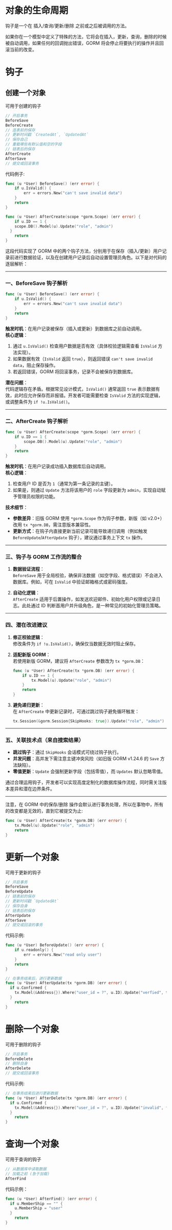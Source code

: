 # 对象的生命周期

钩子是一个在 插入/查询/更新/删除 之前或之后被调用的方法。

如果你在一个模型中定义了特殊的方法，它将会在插入，更新，查询，删除的时候被自动调用，如果任何的回调抛出错误，GORM 将会停止将要执行的操作并且回滚当前的改变。

# 钩子

## 创建一个对象

可用于创建的钩子

```go
// 开启事务
BeforeSave
BeforeCreate
// 连表前的保存
// 更新时间戳 `CreatedAt`, `UpdatedAt`
// 保存自己
// 重载哪些有默认值和空的字段
// 链表后的保存
AfterCreate
AfterSave
// 提交或回滚事务
```

代码例子:

```go
func (u *User) BeforeSave() (err error) {
    if u.IsValid() {
        err = errors.New("can't save invalid data")
    }
    return
}

func (u *User) AfterCreate(scope *gorm.Scope) (err error) {
    if u.ID == 1 {
    scope.DB().Model(u).Update("role", "admin")
  }
    return
}
```

这段代码实现了 GORM 中的两个钩子方法，分别用于在保存（插入/更新）用户记录前进行数据验证，以及在创建用户记录后自动设置管理员角色。以下是对代码的逐层解析：

---

### 一、BeforeSave 钩子解析
```go
func (u *User) BeforeSave() (err error) {
    if u.IsValid() {
        err = errors.New("can't save invalid data")
    }
    return
}
```
**触发时机**：在用户记录被保存（插入或更新）到数据库之前自动调用。  
**核心逻辑**：
1. 通过 `u.IsValid()` 检查用户数据是否有效（具体校验逻辑需查看 `IsValid` 方法实现）。
2. 如果数据有效（`IsValid` 返回 `true`），则返回错误 `can't save invalid data`，阻止保存操作。
3. 若返回错误，GORM 将回滚事务，记录不会被保存到数据库。

**潜在问题**：  
代码逻辑存在矛盾。根据常见设计模式，`IsValid()` 通常返回 `true` 表示数据有效，此时应允许保存而非报错。开发者可能需要检查 `IsValid` 方法的实现逻辑，或调整条件为 `if !u.IsValid()`。

---

### 二、AfterCreate 钩子解析
```go
func (u *User) AfterCreate(scope *gorm.Scope) (err error) {
    if u.ID == 1 {
        scope.DB().Model(u).Update("role", "admin")
    }
    return
}
```
**触发时机**：在用户记录成功插入数据库后自动调用。  
**核心逻辑**：
1. 检查用户 ID 是否为 `1`（通常为第一条记录的主键）。
2. 如果是，则通过 `Update` 方法将该用户的 `role` 字段更新为 `admin`，实现自动赋予管理员权限的功能。

**技术细节**：
- **参数差异**：旧版 GORM 使用 `*gorm.Scope` 作为钩子参数，新版（如 v2.0+）改用 `tx *gorm.DB`，需注意版本兼容性。
- **更新方式**：在钩子内直接更新当前记录可能导致递归调用（例如触发 `BeforeUpdate`/`AfterUpdate` 钩子），建议通过事务上下文 `tx` 操作。

---

### 三、钩子与 GORM 工作流的整合
1. **数据验证流程**：  
   `BeforeSave` 用于全局校验，确保非法数据（如空字段、格式错误）不会进入数据库。例如，可在 `IsValid` 中验证邮箱格式或密码强度。

2. **自动化逻辑**：  
   `AfterCreate` 适用于后置操作，如发送欢迎邮件、初始化用户权限或记录日志。此处通过 ID 判断首用户并升级角色，是一种常见的初始化管理员策略。

---

### 四、潜在改进建议
1. **修正校验逻辑**：  
   修改条件为 `if !u.IsValid()`，确保仅当数据无效时阻止保存。

2. **适配新版 GORM**：  
   若使用新版 GORM，建议将 `AfterCreate` 参数改为 `tx *gorm.DB`：
   ```go
   func (u *User) AfterCreate(tx *gorm.DB) (err error) {
       if u.ID == 1 {
           tx.Model(u).Update("role", "admin")
       }
       return
   }
   ```

3. **避免递归更新**：  
   在 `AfterCreate` 中更新记录时，可通过跳过钩子避免循环触发：
   ```go
   tx.Session(&gorm.Session{SkipHooks: true}).Update("role", "admin")
   ```

---

### 五、关联技术点（来自搜索结果）
- **跳过钩子**：通过 `SkipHooks` 会话模式可绕过钩子执行。
- **并发问题**：高并发下需注意主键冲突风险（如旧版 GORM v1.24.6 的 `Save` 方法缺陷）。
- **零值更新**：`Update` 会强制更新字段（包括零值），而 `Updates` 默认忽略零值。

通过合理运用钩子，开发者可以实现高度定制化的数据库操作流程，同时需关注版本差异和潜在边界条件。


---

注意，在 GORM 中的保存/删除 操作会默认进行事务处理，所以在事物中，所有的改变都是无效的，直到它被提交为止:

```go
func (u *User) AfterCreate(tx *gorm.DB) (err error) {
    tx.Model(u).Update("role", "admin")
    return
}
```

# 更新一个对象

可用于更新的钩子

```go
// 开启事务
BeforeSave
BeforeUpdate
// 链表前的保存
// 更新时间戳 `UpdatedAt`
// 保存自身
// 链表后的保存
AfterUpdate
AfterSave
// 提交或回滚的事务
```

代码示例:

```go
func (u *User) BeforeUpdate() (err error) {
    if u.readonly() {
        err = errors.New("read only user")
    }
    return
}

// 在事务结束后，进行更新数据
func (u *User) AfterUpdate(tx *gorm.DB) (err error) {
  if u.Confirmed {
    tx.Model(&Address{}).Where("user_id = ?", u.ID).Update("verfied", true)
  }
    return
}
```

# 删除一个对象

可用于删除的钩子

```go
// 开启事务
BeforeDelete
// 删除自身
AfterDelete
// 提交或回滚事务
```

代码示例:

```go
// 在事务结束后进行更新数据
func (u *User) AfterDelete(tx *gorm.DB) (err error) {
  if u.Confirmed {
    tx.Model(&Address{}).Where("user_id = ?", u.ID).Update("invalid", false)
  }
    return
}
```

# 查询一个对象

可用于查询的钩子

```go
// 从数据库中读取数据
// 加载之前 (急于加载)
AfterFind
```


代码示例：

```go
func (u *User) AfterFind() (err error) {
  if u.MemberShip == "" {
    u.MemberShip = "user"
  }
    return
}
```

